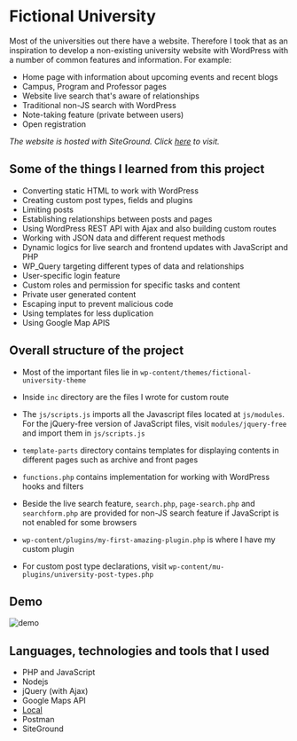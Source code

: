 # Fictional University

Most of the universities out there have a website. Therefore I took that as an inspiration to develop a non-existing university website with WordPress with a number of common features and information. For example:

- Home page with information about upcoming events and recent blogs
- Campus, Program and Professor pages
- Website live search that's aware of relationships
- Traditional non-JS search with WordPress
- Note-taking feature (private between users)
- Open registration

*The website is hosted with SiteGround. Click [here](http://tylern1.sgedu.site/) to visit.*

## Some of the things I learned from this project

- Converting static HTML to work with WordPress
- Creating custom post types, fields and plugins
- Limiting posts
- Establishing relationships between posts and pages 
- Using WordPress REST API with Ajax and also building custom routes
- Working with JSON data and different request methods
- Dynamic logics for live search and frontend updates with JavaScript and PHP 
- WP_Query targeting different types of data and relationships
- User-specific login feature 
- Custom roles and permission for specific tasks and content
- Private user generated content
- Escaping input to prevent malicious code
- Using templates for less duplication
- Using Google Map APIS

## Overall structure of the project

- Most of the important files lie in `wp-content/themes/fictional-university-theme`
- Inside `inc` directory are the files I wrote for custom route
- The `js/scripts.js` imports all the Javascript files located at `js/modules`. For the jQuery-free version of JavaScript files, visit `modules/jquery-free` and import them in `js/scripts.js`
- `template-parts` directory contains templates for displaying contents in different pages such as archive and front pages
- `functions.php` contains implementation for working with WordPress hooks and filters
- Beside the live search feature, `search.php`, `page-search.php` and `searchform.php` are provided for non-JS search feature if JavaScript is not enabled for some browsers

- `wp-content/plugins/my-first-amazing-plugin.php` is where I have my custom plugin
- For custom post type declarations, visit `wp-content/mu-plugins/university-post-types.php`

## Demo

![demo](/screenshots/demo.gif)


## Languages, technologies and tools that I used

- PHP and JavaScript
- Nodejs
- jQuery (with Ajax)
- Google Maps API
- [Local](https://localwp.com/)
- Postman
- SiteGround 
